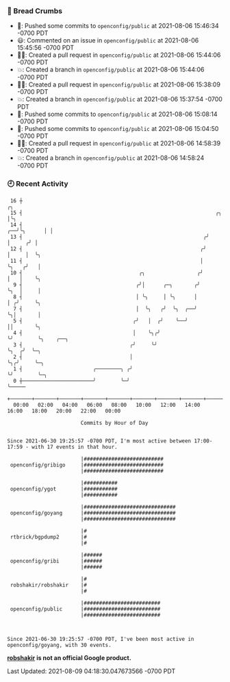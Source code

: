 ### 🍞 Bread Crumbs

 * 🚢: Pushed some commits to `openconfig/public` at 2021-08-06 15:46:34 -0700 PDT
 * 😃: Commented on an issue in `openconfig/public` at 2021-08-06 15:45:56 -0700 PDT
 * ✍🏼: Created a pull request in `openconfig/public` at 2021-08-06 15:44:06 -0700 PDT
 * 💥: Created a branch in `openconfig/public` at 2021-08-06 15:44:06 -0700 PDT
 * ✍🏼: Created a pull request in `openconfig/public` at 2021-08-06 15:38:09 -0700 PDT
 * 💥: Created a branch in `openconfig/public` at 2021-08-06 15:37:54 -0700 PDT
 * 🚢: Pushed some commits to `openconfig/public` at 2021-08-06 15:08:14 -0700 PDT
 * 🚢: Pushed some commits to `openconfig/public` at 2021-08-06 15:04:50 -0700 PDT
 * ✍🏼: Created a pull request in `openconfig/public` at 2021-08-06 14:58:39 -0700 PDT
 * 💥: Created a branch in `openconfig/public` at 2021-08-06 14:58:24 -0700 PDT

### 🕘 Recent Activity
```
 16 ┼                                                                        ╭╮
 15 ┤                                                               ╭╮       │╰╮
 14 ┤                                                            ╭──╯╰╮      │ │
 13 ┤                                                           ╭╯    │     ╭╯ │
 12 ┤                                                          ╭╯     │     │  ╰╮
 11 ┤                                                          │      ╰╮   ╭╯   │
 10 ┤                                      ╭╮                 ╭╯       │   │    ╰╮
  9 ┤                                     ╭╯│      ╭─╮       ╭╯        ╰╮  │     │
  8 ┤                                     │ ╰╮     │ ╰╮      │          │ ╭╯     ╰╮
  7 ┤                                     │  ╰╮   ╭╯  ╰╮  ╭──╯          ╰╮│       │
  5 ┤                                    ╭╯   │  ╭╯    ╰──╯              ││       ╰╮
  4 ┤                                    │    ╰╮╭╯                       ╰╯        ╰╮    ╭──╮
  3 ┤                                   ╭╯     ╰╯                                   ╰╮  ╭╯  ╰─╮
  2 ┤                                   │                                            ╰╮╭╯     ╰─╮
  1 ┤                       ╭────────╮ ╭╯                                             ╰╯        ╰─╮
  0 ┼───────────────────────╯        ╰─╯                                                          ╰─────
    +───────+───────+───────+───────+───────+───────+───────+───────+───────+───────+───────+───────+────
  00:00   02:00   04:00   06:00   08:00   10:00   12:00   14:00   16:00   18:00   20:00   22:00   00:00   

						Commits by Hour of Day


Since 2021-06-30 19:25:57 -0700 PDT, I'm most active between 17:00-17:59 - with 17 events in that hour.

```



```
                        |##########################
 openconfig/gribigo     |##########################
                        |##########################

                        |###########
 openconfig/ygot        |###########
                        |###########

                        |##############################
 openconfig/goyang      |##############################
                        |##############################

                        |#
 rtbrick/bgpdump2       |#
                        |#

                        |######
 openconfig/gribi       |######
                        |######

                        |#
 robshakir/robshakir    |#
                        |#

                        |#########################
 openconfig/public      |#########################
                        |#########################



Since 2021-06-30 19:25:57 -0700 PDT, I've been most active in openconfig/goyang, with 30 events.

```
**[robshakir](mailto:robjs@google.com) is not an official Google product.**  


Last Updated: 2021-08-09 04:18:30.047673566 -0700 PDT
